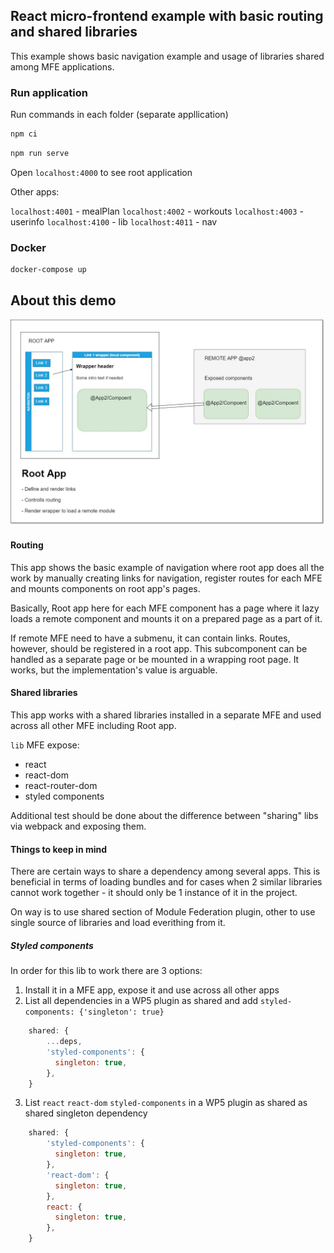 ## React micro-frontend example with basic routing and shared libraries

This example shows basic navigation example and usage of libraries shared among MFE applications.

### Run application

Run commands in each folder (separate appllication)

```bash
npm ci
```

```bash
npm run serve
```

Open `localhost:4000` to see root application

Other apps:

`localhost:4001` - mealPlan
`localhost:4002` - workouts
`localhost:4003` - userinfo
`localhost:4100` - lib
`localhost:4011` - nav

### Docker

```bash
docker-compose up
```

## About this demo

![alt](diargam.jpg?raw=true "App1 diagram")

#### Routing

This app shows the basic example of navigation where root app does all the work by manually creating links for navigation, register routes for each MFE and mounts components on root app's pages.

Basically, Root app here for each MFE component has a page where it lazy loads a remote component and mounts it on a prepared page as a part of it.

If remote MFE need to have a submenu, it can contain links. Routes, however, should be registered in a root app. This subcomponent can be handled as a separate page or be mounted in a wrapping root page. It works, but the implementation's value is arguable.

#### Shared libraries

This app works with a shared libraries installed in a separate MFE and used across all other MFE including Root app. 

`lib` MFE expose:
- react
- react-dom
- react-router-dom
- styled components

Additional test should be done about the difference between "sharing" libs via webpack and exposing them.

#### Things to keep in mind

There are certain ways to share a dependency among several apps. This is beneficial in terms of loading bundles and for cases when 2 similar libraries cannot work together - it should only be 1 instance of it in the project.

On way is to use shared section of Module Federation plugin, other to use single source of libraries and load everithing from it.

##### Styled components

In order for this lib to work there are 3 options:

1. Install it in a MFE app, expose it and use across all other apps
2. List all dependencies in a WP5 plugin as shared and add `styled-components: {'singleton': true}`

```js
    shared: {
        ...deps,
        'styled-components': {
          singleton: true,
        },
    }
```

3. List `react` `react-dom` `styled-components` in a WP5 plugin as shared as shared singleton dependency

```js
    shared: {
        'styled-components': {
          singleton: true,
        },
        'react-dom': {
          singleton: true,
        },
        react: {
          singleton: true,
        },
    }
```

